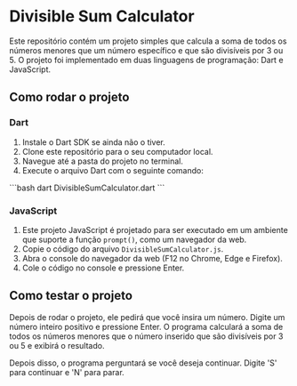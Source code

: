 # Divisible Sum Calculator

Este repositório contém um projeto simples que calcula a soma de todos os números menores que um número específico e que são divisíveis por 3 ou 5. O projeto foi implementado em duas linguagens de programação: Dart e JavaScript.

## Como rodar o projeto

### Dart

1. Instale o Dart SDK se ainda não o tiver. 
2. Clone este repositório para o seu computador local.
3. Navegue até a pasta do projeto no terminal.
4. Execute o arquivo Dart com o seguinte comando:

\`\`\`bash
dart DivisibleSumCalculator.dart
\`\`\`

### JavaScript

1. Este projeto JavaScript é projetado para ser executado em um ambiente que suporte a função `prompt()`, como um navegador da web.
2. Copie o código do arquivo `DivisibleSumCalculator.js`.
3. Abra o console do navegador da web (F12 no Chrome, Edge e Firefox).
4. Cole o código no console e pressione Enter.

## Como testar o projeto

Depois de rodar o projeto, ele pedirá que você insira um número. Digite um número inteiro positivo e pressione Enter. O programa calculará a soma de todos os números menores que o número inserido que são divisíveis por 3 ou 5 e exibirá o resultado.

Depois disso, o programa perguntará se você deseja continuar. Digite 'S' para continuar e 'N' para parar.




